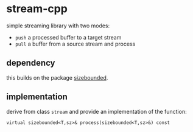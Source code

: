 # stream-cpp

simple streaming library with two modes:

- `push` a processed buffer to a target stream
- `pull` a buffer from a source stream and process

## dependency

this builds on the package [sizebounded](https://github.com/CodiePP/sizebounded).

## implementation

derive from class `stream` and provide an implementation of the function:

```
virtual sizebounded<T,sz>& process(sizebounded<T,sz>&) const
```
